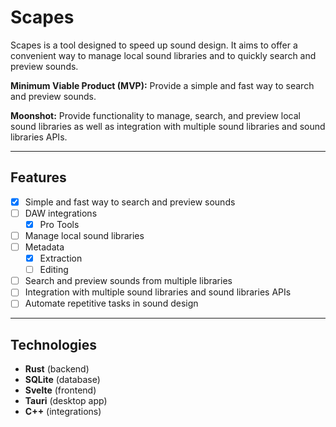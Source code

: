 # Scapes

Scapes is a tool designed to speed up sound design. It aims to offer a convenient way to manage local sound libraries and to quickly search and preview sounds.

**Minimum Viable Product (MVP):** Provide a simple and fast way to search and preview sounds.

**Moonshot:** Provide functionality to manage, search, and preview local sound libraries as well as integration with multiple sound libraries and sound libraries APIs. 

---

## Features

- [x] Simple and fast way to search and preview sounds
- [ ] DAW integrations
   - [X] Pro Tools
- [ ] Manage local sound libraries
- [ ] Metadata
   - [X] Extraction
   - [ ] Editing
- [ ] Search and preview sounds from multiple libraries
- [ ] Integration with multiple sound libraries and sound libraries APIs
- [ ] Automate repetitive tasks in sound design

---

## Technologies

- **Rust** (backend)
- **SQLite** (database)
- **Svelte** (frontend)
- **Tauri** (desktop app)
- **C++** (integrations)